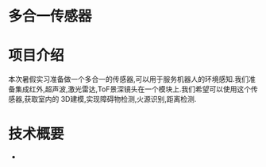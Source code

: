 # 多合一传感器

# 项目介绍
本次暑假实习准备做一个多合一的传感器,可以用于服务机器人的环境感知.我们准备集成红外,超声波,激光雷达,ToF景深镜头在一个模块上.我们希望可以使用这个传感器,获取室内的 3D建模,实现障碍物检测,火源识别,距离检测.

# 技术概要

* 



